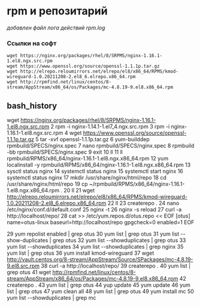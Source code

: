 # rpm и репозитарий
*добавлен файл лога действий rpm.log*

### Ссылки на софт
```
wget https://nginx.org/packages/rhel/8/SRPMS/nginx-1.16.1-1.el8.ngx.src.rpm
wget https://www.openssl.org/source/openssl-1.1.1p.tar.gz
wget http://elrepo.reloumirrors.net/elrepo/el8/x86_64/RPMS/kmod-wireguard-1.0.20211208-2.el8_6.elrepo.x86_64.rpm
wget http://rpmfind.net/linux/centos/8-stream/AppStream/x86_64/os/Packages/mc-4.8.19-9.el8.x86_64.rpm
```

## bash_history
 wget https://nginx.org/packages/rhel/8/SRPMS/nginx-1.16.1-1.el8.ngx.src.rpm
    2  rpm -i nginx-1.14.1-1.el7_4.ngx.src.rpm
    3  rpm -i nginx-1.16.1-1.el8.ngx.src.rpm
    4  wget https://www.openssl.org/source/openssl-1.1.1p.tar.gz
    5  tar -xvf openssl-1.1.1p.tar.gz
    6  yum-builddep rpmbuild/SPECS/nginx.spec
    7  nano rpmbuild/SPECS/nginx.spec
    8  rpmbuild -bb rpmbuild/SPECS/nginx.spec
    9     exit
   10  ll
   11  ll rpmbuild/RPMS/x86_64/nginx-1.16.1-1.el8.ngx.x86_64.rpm
   12  yum localinstall -y rpmbuild/RPMS/x86_64/nginx-1.16.1-1.el8.ngx.x86_64.rpm
   13  sysctl status nginx
   14  systemctl status nginx
   15  systemctl start nginx
   16  systemctl status nginx
   17   mkdir /usr/share/nginx/html/repo
   18  cd /usr/share/nginx/html/repo
   19  cp ~/rpmbuild/RPMS/x86_64/nginx-1.16.1-1.el8.ngx.x86_64.rpm .
   20  ll
   21  wget http://elrepo.reloumirrors.net/elrepo/el8/x86_64/RPMS/kmod-wireguard-1.0.20211208-2.el8_6.elrepo.x86_64.rpm
   22  ll
   23  createrepo .
   24  nano /etc/nginx/conf.d/default.conf
   25  nginx -t
   26  nginx -s reload
   27   curl -a http://localhost/repo/
   28  cat >> /etc/yum.repos.d/otus.repo << EOF
[otus]
name=otus-linux
baseurl=http://localhost/repo
gpgcheck=0
enabled=1
EOF

   29  yum repolist enabled | grep otus
   30  yum list | grep otus
   31  yum list --show-duplicates | grep otus
   32  yum list --showduplicates | grep otus
   33  yum list --showduplicates
   34  yum list --showduplicates | grep nginx
   35  yum list | grep otus
   36  yum install kmod-wireguard
   37  wget http://vault.centos.org/8-stream/AppStream/Source/SPackages/mc-4.8.19-9.el8.src.rpm
   38   curl -a http://localhost/repo/
   39  createrepo .
   40  yum list | grep otus
   41  wget http://rpmfind.net/linux/centos/8-stream/AppStream/x86_64/os/Packages/mc-4.8.19-9.el8.x86_64.rpm
   42  createrepo .
   43  yum list | grep otus
   44  yup update
   45  yum update
   46  yum list | grep otus
   47  yum clean all
   48  yum list | grep otus
   49  yum install mc
   50  yum list --showduplicates | grep mc

